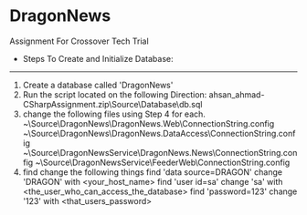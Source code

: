 # DragonNews
Assignment For Crossover Tech Trial

- Steps To Create and Initialize Database:
-------------------------------------------

1. Create a database called 'DragonNews'
2. Run the script located on the following Direction:
    ahsan_ahmad-CSharpAssignment.zip\Source\Database\db.sql
3. change the following files using Step 4 for each.
    ~\Source\DragonNews\DragonNews.Web\ConnectionString.config
    ~\Source\DragonNews\DragonNews.DataAccess\ConnectionString.config
    ~\Source\DragonNewsService\DragonNews.News\ConnectionString.config
    ~\Source\DragonNewsService\FeederWeb\ConnectionString.config
4. find change the following things
    find 'data source=DRAGON' change 'DRAGON' with <your_host_name>
    find 'user id=sa' change 'sa' with <the_user_who_can_access_the_database>
    find 'password=123' change '123' with <that_users_password>
    



